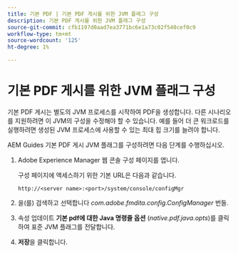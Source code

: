 ```yaml
---
title: 기본 PDF | 기본 PDF 게시를 위한 JVM 플래그 구성
description: 기본 PDF 게시를 위한 JVM 플래그 구성
source-git-commit: cfb1197d0aad7ea3771bc6e1a73c02f540cef0c9
workflow-type: tm+mt
source-wordcount: '125'
ht-degree: 1%

---
```



# 기본 PDF 게시를 위한 JVM 플래그 구성

기본 PDF 게시는 별도의 JVM 프로세스를 시작하여 PDF을 생성합니다. 다른 시나리오를 지원하려면 이 JVM의 구성을 수정해야 할 수 있습니다. 예를 들어 더 큰 워크로드를 실행하려면 생성된 JVM 프로세스에 사용할 수 있는 최대 힙 크기를 늘려야 합니다.

AEM Guides 기본 PDF 게시 JVM 플래그를 구성하려면 다음 단계를 수행하십시오.

1. Adobe Experience Manager 웹 콘솔 구성 페이지를 엽니다.

   구성 페이지에 액세스하기 위한 기본 URL은 다음과 같습니다.

   ```http
   http://<server name>:<port>/system/console/configMgr
   ```

1. 을(를) 검색하고 선택합니다 *com.adobe.fmdita.config.ConfigManager* 번들.

1. 속성 업데이트 **기본 pdf에 대한 Java 명령줄 옵션** (*native.pdf.java.opts*)를 클릭하여 표준 JVM 플래그를 전달합니다.



1. **저장**&#x200B;을 클릭합니다.